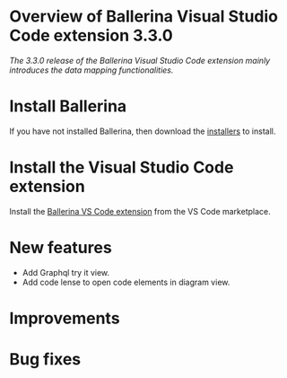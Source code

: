 # Overview of Ballerina Visual Studio Code extension 3.3.0

<em>The 3.3.0 release of the Ballerina Visual Studio Code extension mainly introduces the data mapping functionalities.</em> 

# Install Ballerina

If you have not installed Ballerina, then download the [installers](/downloads/#swanlake) to install.

# Install the Visual Studio Code extension

Install the [Ballerina VS Code extension](https://marketplace.visualstudio.com/items?itemName=WSO2.ballerina) from the VS Code marketplace.

# New features
- Add Graphql try it view. 
- Add code lense to open code elements in diagram view.

# Improvements

# Bug fixes
